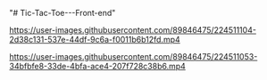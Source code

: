 "# Tic-Tac-Toe---Front-end" 




https://user-images.githubusercontent.com/89846475/224511104-2d38c131-537e-44df-9c6a-f0011b6b12fd.mp4





https://user-images.githubusercontent.com/89846475/224511053-34bfbfe8-33de-4bfa-ace4-207f728c38b6.mp4

